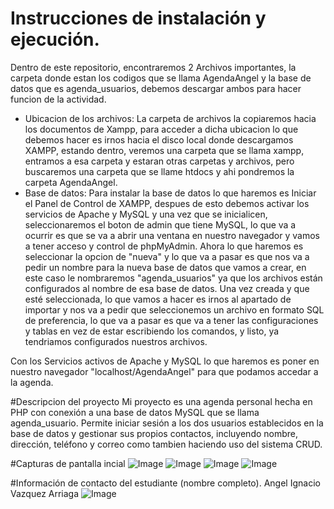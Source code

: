 # Instrucciones de instalación y ejecución.

Dentro de este repositorio, encontraremos 2 Archivos importantes, la carpeta donde estan los codigos que se llama AgendaAngel y la base de datos que es agenda_usuarios, debemos descargar ambos para hacer funcion de la actividad.
- Ubicacion de los archivos:
La carpeta de archivos la copiaremos hacia los documentos de Xampp, para acceder a dicha ubicacion lo que debemos hacer es irnos hacia el disco local donde descargamos XAMPP, estando dentro, veremos una carpeta que se llama xampp, entramos a esa carpeta y estaran otras carpetas y archivos, pero buscaremos una carpeta que se llame htdocs y ahi pondremos la carpeta AgendaAngel.
- Base de datos:
Para instalar la base de datos lo que haremos es Iniciar el Panel de Control de XAMPP, despues de esto debemos activar los servicios de Apache y MySQL y una vez que se inicialicen, seleccionaremos el boton de admin que tiene MySQL, lo que va a ocurrir es que se va a abrir una ventana en nuestro navegador y vamos a tener acceso y control de  phpMyAdmin. Ahora lo que haremos es seleccionar la opcion de "nueva" y lo que va a pasar es que nos va a pedir un nombre para la nueva base de datos que vamos a crear, en este caso le nombraremos "agenda_usuarios" ya que los archivos están configurados al nombre de esa base de datos. Una vez creada y que esté seleccionada, lo que vamos a hacer es irnos al apartado de importar y nos va a pedir que seleccionemos un archivo en formato SQL de preferencia, lo que va a pasar es que va a tener las configuraciones y tablas en vez de estar escribiendo los comandos, y listo, ya tendriamos configurados nuestros archivos.

Con los Servicios activos de Apache y MySQL lo que haremos es poner en nuestro navegador "localhost/AgendaAngel" para que podamos accedar a la agenda.

#Descripcion del proyecto
Mi proyecto es una agenda personal hecha en PHP con conexión a una base de datos MySQL que se llama agenda_usuario. Permite iniciar sesión a los dos usuarios establecidos en la base de datos y gestionar sus propios contactos, incluyendo nombre, dirección, teléfono y correo como tambien haciendo uso del sistema CRUD.

#Capturas de pantalla incial
![Image](https://github.com/user-attachments/assets/9c3c3196-68ae-4c7f-b98c-fe2497e44046)
![Image](https://github.com/user-attachments/assets/a33deb88-0a9e-4636-a535-f5749d534d3a)
![Image](https://github.com/user-attachments/assets/7dfd5e3c-763d-47f4-ae15-a603ce3c5679)
![Image](https://github.com/user-attachments/assets/0ec1428d-4e07-4228-b439-0089b3e6cd9a)

#Información de contacto del estudiante (nombre completo).
Angel Ignacio Vazquez Arriaga
![Image](https://github.com/user-attachments/assets/4d764162-41cf-44e4-9b8f-7dfa07e1207f)

